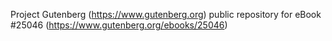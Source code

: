 Project Gutenberg (https://www.gutenberg.org) public repository for eBook #25046 (https://www.gutenberg.org/ebooks/25046)
